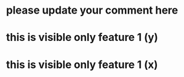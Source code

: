 # please update your comment here
# this is visible only feature 1 (y)
# this is visible only feature 1 (x)

